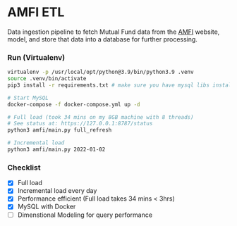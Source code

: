 # AMFI ETL
Data ingestion pipeline to fetch Mutual Fund data from the [AMFI](https://www.amfiindia.com/nav-history-download) website, model, and store that data into a database for further processing.
### Run (Virtualenv)
```bash
virtualenv -p /usr/local/opt/python@3.9/bin/python3.9 .venv
source .venv/bin/activate
pip3 install -r requirements.txt # make sure you have mysql libs installed

# Start MySQL
docker-compose -f docker-compose.yml up -d

# Full load (took 34 mins on my 8GB machine with 8 threads)
# See status at: https://127.0.0.1:8787/status
python3 amfi/main.py full_refresh

# Incremental load
python3 amfi/main.py 2022-01-02
```

### Checklist
- [x] Full load
- [x] Incremental load every day
- [x] Performance efficient (Full load takes 34 mins < 3hrs)
- [x] MySQL with Docker
- [ ] Dimenstional Modeling for query performance